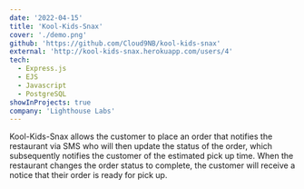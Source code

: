 ```yaml
---
date: '2022-04-15'
title: 'Kool-Kids-Snax'
cover: './demo.png'
github: 'https://github.com/Cloud9NB/kool-kids-snax'
external: 'http://kool-kids-snax.herokuapp.com/users/4'
tech:
  - Express.js
  - EJS
  - Javascript
  - PostgreSQL
showInProjects: true
company: 'Lighthouse Labs'
---
```


Kool-Kids-Snax allows the customer to place an order that notifies the restaurant via SMS who will then update the status of the order, which subsequently notifies the customer of the estimated pick up time. When the restaurant changes the order status to complete, the customer will receive a notice that their order is ready for pick up.
